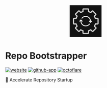 <!----- BEGIN GHOST DOCS LOGO src="./assets/logo.png" ----->

<div align="center">
<img src="./assets/logo.png" width="100px" />
</div>

<!----- END GHOST DOCS LOGO ----->

<!----- BEGIN GHOST DOCS HEADER ----->

# Repo Bootstrapper

[![website](https://img.shields.io/website?up_message=working&down_message=down&url=https%3A%2F%2Fgithub.com%2Fapps%2Frepo-bootstrapper)](https://github.com/apps/repo-bootstrapper) [![github-app](https://img.shields.io/badge/GitHub_App-Repo_Bootstrapper-midnightblue)](https://github.com/apps/repo-bootstrapper) [![octoflare](https://img.shields.io/badge/framework-🌤️Octoflare-dodgerblue)](https://github.com/jill64/octoflare)

🚀 Accelerate Repository Startup

<!----- END GHOST DOCS HEADER ----->
